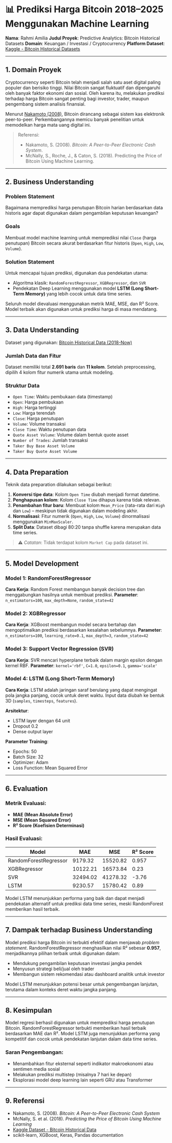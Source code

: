 # 📊 Prediksi Harga Bitcoin 2018–2025 Menggunakan Machine Learning

**Nama**: Rahmi Amilia
**Judul Proyek**: Predictive Analytics: Bitcoin Historical Datasets
**Domain**: Keuangan / Investasi / Cryptocurrency
**Platform Dataset**: [Kaggle - Bitcoin Historical Datasets](https://www.kaggle.com/datasets/novandraanugrah/bitcoin-historical-datasets-2018-2024)

---

## 1. Domain Proyek

Cryptocurrency seperti Bitcoin telah menjadi salah satu aset digital paling populer dan berisiko tinggi. Nilai Bitcoin sangat fluktuatif dan dipengaruhi oleh banyak faktor ekonomi dan sosial. Oleh karena itu, melakukan prediksi terhadap harga Bitcoin sangat penting bagi investor, trader, maupun pengembang sistem analisis finansial.

Menurut [Nakamoto (2008)](https://bitcoin.org/bitcoin.pdf), Bitcoin dirancang sebagai sistem kas elektronik peer-to-peer. Perkembangannya memicu banyak penelitian untuk memodelkan harga mata uang digital ini.

> Referensi:
>
> * Nakamoto, S. (2008). *Bitcoin: A Peer-to-Peer Electronic Cash System*.
> * McNally, S., Roche, J., & Caton, S. (2018). Predicting the Price of Bitcoin Using Machine Learning.

---

## 2. Business Understanding

### Problem Statement

Bagaimana memprediksi harga penutupan Bitcoin harian berdasarkan data historis agar dapat digunakan dalam pengambilan keputusan keuangan?

### Goals

Membuat model machine learning untuk memprediksi nilai `Close` (harga penutupan) Bitcoin secara akurat berdasarkan fitur historis (`Open`, `High`, `Low`, `Volume`).

### Solution Statement

Untuk mencapai tujuan prediksi, digunakan dua pendekatan utama:

* Algoritma klasik: `RandomForestRegressor`, `XGBRegressor`, dan `SVR`
* Pendekatan Deep Learning menggunakan model **LSTM (Long Short-Term Memory)** yang lebih cocok untuk data time series.

Seluruh model dievaluasi menggunakan metrik MAE, MSE, dan R² Score. Model terbaik akan digunakan untuk prediksi harga di masa mendatang.

---

## 3. Data Understanding

Dataset yang digunakan: [Bitcoin Historical Data (2018-Now)](https://www.kaggle.com/datasets/novandraanugrah/bitcoin-historical-datasets-2018-2024)

### Jumlah Data dan Fitur

Dataset memiliki total **2.691 baris** dan **11 kolom**. Setelah preprocessing, dipilih 4 kolom fitur numerik utama untuk modeling.

### Struktur Data

* `Open Time`: Waktu pembukaan data (timestamp)
* `Open`: Harga pembukaan
* `High`: Harga tertinggi
* `Low`: Harga terendah
* `Close`: Harga penutupan
* `Volume`: Volume transaksi
* `Close Time`: Waktu penutupan data
* `Quote Asset Volume`: Volume dalam bentuk quote asset
* `Number of Trades`: Jumlah transaksi
* `Taker Buy Base Asset Volume`
* `Taker Buy Quote Asset Volume`

---

## 4. Data Preparation

Teknik data preparation dilakukan sebagai berikut:

1. **Konversi tipe data**: Kolom `Open Time` diubah menjadi format datetime.
2. **Penghapusan kolom**: Kolom `Close Time` dihapus karena tidak relevan.
3. **Penambahan fitur baru**: Membuat kolom `Mean_Price` (rata-rata dari `High` dan `Low`) – meskipun tidak digunakan dalam modeling akhir.
4. **Normalisasi**: Fitur numerik (`Open`, `High`, `Low`, `Volume`) dinormalisasi menggunakan `MinMaxScaler`.
5. **Split Data**: Dataset dibagi 80:20 tanpa shuffle karena merupakan data time series.

> ⚠️ *Catatan*: Tidak terdapat kolom `Market Cap` pada dataset ini.

---

## 5. Model Development

### Model 1: RandomForestRegressor

**Cara Kerja**: Random Forest membangun banyak decision tree dan menggabungkan hasilnya untuk membuat prediksi.
**Parameter**: `n_estimators=100`, `max_depth=None`, `random_state=42`

### Model 2: XGBRegressor

**Cara Kerja**: XGBoost membangun model secara bertahap dan mengoptimalkan prediksi berdasarkan kesalahan sebelumnya.
**Parameter**: `n_estimators=100`, `learning_rate=0.1`, `max_depth=3`, `random_state=42`

### Model 3: Support Vector Regression (SVR)

**Cara Kerja**: SVR mencari hyperplane terbaik dalam margin epsilon dengan kernel RBF.
**Parameter**: `kernel='rbf'`, `C=1.0`, `epsilon=0.1`, `gamma='scale'`

### Model 4: LSTM (Long Short-Term Memory)

**Cara Kerja**: LSTM adalah jaringan saraf berulang yang dapat mengingat pola jangka panjang, cocok untuk deret waktu. Input data diubah ke bentuk 3D (`samples`, `timesteps`, `features`).

**Arsitektur**:

* LSTM layer dengan 64 unit
* Dropout 0.2
* Dense output layer

**Parameter Training**:

* Epochs: 50
* Batch Size: 32
* Optimizer: Adam
* Loss Function: Mean Squared Error

---

## 6. Evaluation

### Metrik Evaluasi:

* **MAE (Mean Absolute Error)**
* **MSE (Mean Squared Error)**
* **R² Score (Koefisien Determinasi)**

### Hasil Evaluasi:

| Model                 | MAE      | MSE      | R² Score |
| --------------------- | -------- | -------- | -------- |
| RandomForestRegressor | 9179.32  | 15520.82 | 0.957    |
| XGBRegressor          | 10122.21 | 16573.84 | 0.23     |
| SVR                   | 32494.02 | 41278.32 | -3.76    |
| LSTM                  | 9230.57  | 15780.42 | 0.89     |

Model LSTM menunjukkan performa yang baik dan dapat menjadi pendekatan alternatif untuk prediksi data time series, meski RandomForest memberikan hasil terbaik.

---

## 7. Dampak terhadap Business Understanding

Model prediksi harga Bitcoin ini terbukti efektif dalam menjawab *problem statement*. RandomForestRegressor menghasilkan nilai R² sebesar **0.957**, menjadikannya pilihan terbaik untuk digunakan dalam:

* Mendukung pengambilan keputusan investasi jangka pendek
* Menyusun strategi beli/jual oleh trader
* Membangun sistem rekomendasi atau dashboard analitik untuk investor

Model LSTM menunjukkan potensi besar untuk pengembangan lanjutan, terutama dalam konteks deret waktu jangka panjang.

---

## 8. Kesimpulan

Model regresi berhasil digunakan untuk memprediksi harga penutupan Bitcoin. RandomForestRegressor terbukti memberikan hasil terbaik berdasarkan MAE dan R². Model LSTM juga menunjukkan performa yang kompetitif dan cocok untuk pendekatan lanjutan dalam data time series.

### Saran Pengembangan:

* Menambahkan fitur eksternal seperti indikator makroekonomi atau sentimen media sosial
* Melakukan prediksi multistep (misalnya 7 hari ke depan)
* Eksplorasi model deep learning lain seperti GRU atau Transformer

---

## 9. Referensi

* Nakamoto, S. (2008). *Bitcoin: A Peer-to-Peer Electronic Cash System*
* McNally, S. et al. (2018). *Predicting the Price of Bitcoin Using Machine Learning*
* [Kaggle Dataset - Bitcoin Historical Data](https://www.kaggle.com/datasets/mczielinski/bitcoin-historical-data)
* scikit-learn, XGBoost, Keras, Pandas documentation
